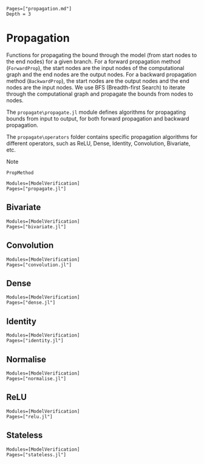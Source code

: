 ```@contents
Pages=["propagation.md"]
Depth = 3
```

# Propagation
Functions for propagating the bound through the model (from start nodes to the end nodes) for a given branch. For a forward propagation method (`ForwardProp`), the start nodes are the input nodes of the computational graph and the end nodes are the output nodes. For a backward propagation method (`BackwardProp`), the start nodes are the output nodes and the end nodes are the input nodes. We use BFS (Breadth-first Search) to iterate through the computational graph and propagate the bounds from nodes to nodes.

The `propagate\propagate.jl` module defines algorithms for propagating bounds from input to output, for both forward propagation and backward propagation.

The `propagate\operators` folder contains specific propagation algorithms for different operators, such as ReLU, Dense, Identity, Convolution, Bivariate, etc.

Note 

```@docs
PropMethod
```

```@autodocs
Modules=[ModelVerification]
Pages=["propagate.jl"]
```

## Bivariate
```@autodocs
Modules=[ModelVerification]
Pages=["bivariate.jl"]
```

## Convolution
```@autodocs
Modules=[ModelVerification]
Pages=["convolution.jl"]
```

## Dense
```@autodocs
Modules=[ModelVerification]
Pages=["dense.jl"]
```

## Identity
```@autodocs
Modules=[ModelVerification]
Pages=["identity.jl"]
```

## Normalise
```@autodocs
Modules=[ModelVerification]
Pages=["normalise.jl"]
```

## ReLU
```@autodocs
Modules=[ModelVerification]
Pages=["relu.jl"]
```

## Stateless
```@autodocs
Modules=[ModelVerification]
Pages=["stateless.jl"]
```